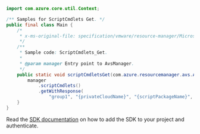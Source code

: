 ```java
import com.azure.core.util.Context;

/** Samples for ScriptCmdlets Get. */
public final class Main {
    /*
     * x-ms-original-file: specification/vmware/resource-manager/Microsoft.AVS/stable/2021-12-01/examples/ScriptCmdlets_Get.json
     */
    /**
     * Sample code: ScriptCmdlets_Get.
     *
     * @param manager Entry point to AvsManager.
     */
    public static void scriptCmdletsGet(com.azure.resourcemanager.avs.AvsManager manager) {
        manager
            .scriptCmdlets()
            .getWithResponse(
                "group1", "{privateCloudName}", "{scriptPackageName}", "New-ExternalSsoDomain", Context.NONE);
    }
}
```

Read the [SDK documentation](https://github.com/Azure/azure-sdk-for-java/blob/azure-resourcemanager-avs_1.0.0-beta.3/sdk/avs/azure-resourcemanager-avs/README.md) on how to add the SDK to your project and authenticate.
